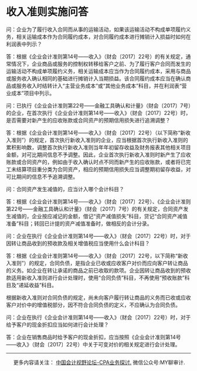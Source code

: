 ﻿收入准则实施问答
========

问：企业为了履行收入合同而从事的运输活动，如果该运输活动不构成单项履约义务，相关运输成本作为合同履约成本，对合同履约成本进行摊销计入损益时如何在利润表中列示？

答：根据《企业会计准则第14号——收入》（财会〔2017〕22号）的有关规定，通常情况下，企业商品或服务的控制权转移给客户之前、为了履行客户合同而发生的运输活动不构成单项履约义务，相关运输成本应当作为合同履约成本，采用与商品或服务收入确认相同的基础进行摊销计入当期损益。该合同履约成本应当在确认商品或服务收入时结转计入“主营业务成本”或“其他业务成本”科目，并在利润表“营业成本”项目中列示。

问：已执行《企业会计准则第22号——金融工具确认和计量》（财会〔2017〕7号）的企业，在首次执行《企业会计准则第14号——收入》（财会〔2017〕22号）时，是否需要对新产生的应收账款或合同资产的预期信用损失进行追溯调整？

答：根据《企业会计准则第14号——收入》（财会〔2017〕22号）（以下简称“新收入准则”）的规定，首次执行新收入准则的企业，应当根据首次执行新收入准则的累积影响数，调整首次执行新收入准则当年年初留存收益及财务报表其他相关项目金额，对可比期间信息不予调整。因此，企业首次执行新收入准则时新产生了应收账款或合同资产的，例如由于收入确认时点不同而新产生的应收账款，或者将已完工未结算项目重分类为合同资产，相应的预期信用损失应当调整期初留存收益，对可比期间的信息不予追溯调整。

问：合同资产发生减值的，应当计入哪个会计科目？

答：根据《企业会计准则第14号——收入》（财会〔2017〕22号）、《企业会计准则第22号——金融工具确认和计量》（财会〔2017〕7号）的有关规定，合同资产发生减值的，企业按应减记的金额，借记“资产减值损失”科目，贷记“合同资产减值准备”科目；转回已计提的资产减值准备时，做相反的会计分录。

问：企业在执行《企业会计准则第14号——收入》（财会〔2017〕22号）时，对于因转让商品收到的预收款及相关增值税应当使用什么会计科目？

答：根据《企业会计准则第14号——收入》（财会〔2017〕22号，以下简称“新收入准则”）的规定，合同负债，是指企业已收或应收客户对价而应向客户转让商品的义务。如企业在转让承诺的商品之前已收取的款项。企业因转让商品收到的预收款适用新收入准则进行会计处理时，使用“合同负债”科目，不再使用“预收账款”科目及“递延收益”科目。

根据新收入准则对合同负债的规定，尚未向客户履行转让商品的义务而已收或应收客户对价中的增值税部分，因不符合合同负债的定义，不应确认为合同负债。

问：企业在执行《企业会计准则第14号——收入》（财会〔2017〕22号）时，对于给予客户的现金折扣应当如何进行会计处理？

答：企业在销售商品时给予客户的现金折扣，应当按照《企业会计准则第14号——收入》（财会〔2017〕22号）中关于可变对价的相关规定进行会计处理。

* * *

     更多内容请关注： [中国会计视野论坛-CPA业务探讨.](https://bbs.esnai.com/thread-5354530-1-3.html) 微信公众号:MY聊审计.